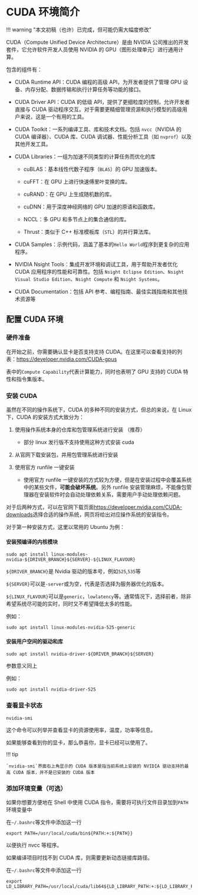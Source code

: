 # CUDA 环境简介

!!! warning "本文初稿（也许）已完成，但可能仍需大幅度修改"

CUDA（Compute Unified Device Architecture）是由 NVIDIA 公司推出的开发套件，它允许软件开发人员使用 NVIDIA 的 GPU（图形处理单元）进行通用计算。

包含的组件有：

- CUDA Runtime API：CUDA 编程的高级 API，为开发者提供了管理 GPU 设备、内存分配、数据传输和执行计算任务等功能的接口。

- CUDA Driver API：CUDA 的低级 API，提供了更细粒度的控制，允许开发者直接与 CUDA 驱动程序交互。对于需要更精细管理资源和执行模型的高级用户来说，这是一个有用的工具。

- CUDA Toolkit：一系列编译工具、库和技术文档。包括 `nvcc`（NVIDIA 的 CUDA 编译器）、CUDA 库、CUDA 调试器、性能分析工具（如 `nvprof`）以及其他开发工具。

- CUDA Libraries：一组为加速不同类型的计算任务而优化的库

    - cuBLAS：基本线性代数子程序（`BLAS`）的 GPU 加速版本。

    - cuFFT：在 GPU 上进行快速傅里叶变换的库。

    - cuRAND：在 GPU 上生成随机数的库。

    - cuDNN：用于深度神经网络的 GPU 加速的原语和函数库。

    - NCCL：多 GPU 和多节点上的集合通信的库。

    - Thrust：类似于 C++ 标准模板库（`STL`）的并行算法库。

- CUDA Samples：示例代码，涵盖了基本的`Hello World`程序到更复杂的应用程序。

- NVIDIA Nsight Tools：集成开发环境和调试工具，用于帮助开发者优化 CUDA 应用程序的性能和可靠性。包括 `Nsight Eclipse Edition`、`Nsight Visual Studio Edition`、`Nsight Compute` 和 `Nsight Systems`。

- CUDA Documentation：包括 API 参考、编程指南、最佳实践指南和其他技术资源等

## 配置 CUDA 环境

### 硬件准备

在开始之前，你需要确认显卡是否支持支持 CUDA。在这里可以查看支持的列表：<https://developer.nvidia.com/CUDA-gpus>

表中的`Compute Capability`代表计算能力，同时也表明了 GPU 支持的 CUDA 特性和指令集版本。

### 安装 CUDA

虽然在不同的操作系统下，CUDA 的多种不同的安装方式，但总的来说，在 Linux 下，CUDA 的安装方式大致分为：

1. 使用操作系统本身的仓库和包管理系统进行安装 （推荐）

     - 部分 linux 发行版不支持使用这种方式安装 cuda

2. 从官网下载安装包，并用包管理系统进行安装

3. 使用官方 runfile 一键安装

     - 使用官方 runfile 一键安装的方式较为方便，但是在安装过程中会覆盖系统中的某些文件，**可能会破坏系统**。另外 runfile 安装管理麻烦，不能像包管理器在安装软件时会自动处理依赖关系，需要用户手动处理依赖问题。

对于后两种方式，可以在官网下载页面<https://developer.nvidia.com/CUDA-downloads>选择合适的操作系统，网页将给出对应操作系统的安装指令。

对于第一种安装方式，这里以常用的 Ubuntu 为例：

#### 安装预编译的内核模块

```shell
sudo apt install linux-modules-nvidia-${DRIVER_BRANCH}${SERVER}-${LINUX_FLAVOUR}
```

`${DRIVER_BRANCH}`是 Nvidia 驱动的版本号，例如`525`,`535`等

`${SERVER}`可以是`-server`或为空，代表是否选择为服务器优化的版本。

`${LINUX_FLAVOUR}`可以是`generic`，`lowlatency`等。通常情况下，选择前者，除非希望系统尽可能的实时，同时又不希望降低太多的性能。

例如：

```shell
sudo apt install linux-modules-nvidia-525-generic
```

#### 安装用户空间的驱动和库

```shell
sudo apt install nvidia-driver-${DRIVER_BRANCH}${SERVER}
```

参数意义同上

例如：

```shell
sudo apt install nvidia-driver-525
```

### 查看显卡状态

```shell
nvidia-smi
```

这个命令可以列举并查看显卡的资源使用率，温度，功率等信息。

如果能够查看到你的显卡，那么恭喜你，显卡已经可以使用了。

!!! tip

    `nvidia-smi`界面右上角显示的 CUDA 版本是指当前系统上安装的 NVIDIA 驱动支持的最高 CUDA 版本，并不是已安装的 CUDA 版本

### 添加环境变量（可选）

如果你想要方便地在 Shell 中使用 CUDA 指令，需要将可执行文件目录加到`PATH`环境变量中

在`~/.bashrc`等文件中添加这一行

```shell
export PATH=/usr/local/cuda/bin${PATH:+:${PATH}}
```

以便执行 nvcc 等程序。

如果编译项目时找不到 CUDA 库，则需要更新动态链接库路径。

在`~/.bashrc`等文件中添加这一行

```shell
export LD_LIBRARY_PATH=/usr/local/cuda/lib64${LD_LIBRARY_PATH:+:${LD_LIBRARY_PATH}}
```
